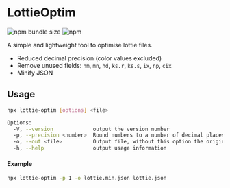 # LottieOptim

![npm bundle size](https://img.shields.io/bundlephobia/min/lottie-optim) ![npm](https://img.shields.io/npm/v/lottie-optim)

A simple and lightweight tool to optimise lottie files.

  * Reduced decimal precision (color values excluded)
  * Remove unused fields: `nm`, `mn`, `hd`, `ks.r`, `ks.s`, `ix`, `np`, `cix`
  * Minify JSON

## Usage

```bash
npx lottie-optim [options] <file>

Options:
  -V, --version             output the version number
  -p, --precision <number>  Round numbers to a number of decimal places to reduce filesize (default: 2)
  -o, --out <file>          Output file, without this option the original file with be overridden
  -h, --help                output usage information
```

#### Example

```bash
npx lottie-optim -p 1 -o lottie.min.json lottie.json
```
